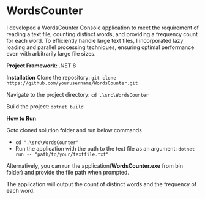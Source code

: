 # WordsCounter
I developed a WordsCounter Console application to meet the requirement of reading a text file, counting distinct words, and providing a frequency count for each word. 
To efficiently handle large text files, I incorporated lazy loading and parallel processing techniques, ensuring optimal performance even with arbitrarily large file sizes.

**Project Framework:** .NET 8

**Installation**
Clone the repository: 
`git clone https://github.com/yourusername/WordsCounter.git`

Navigate to the project directory:
`cd .\src\WordsCounter`

Build the project:
`dotnet build`

**How to Run**

Goto cloned solution folder and run below commands
  - `cd ".\src\WordsCounter"`
  - Run the application with the path to the text file as an argument:
      `dotnet run -- "path/to/your/textfile.txt"`

Alternatively, you can run the application(**WordsCounter.exe** from bin folder) and provide the file path when prompted.

The application will output the count of distinct words and the frequency of each word.


